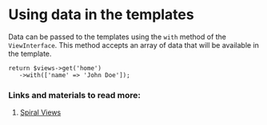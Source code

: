 # Using data in the templates

Data can be passed to the templates using the `with` method of the `ViewInterface`. This method accepts an array of data that will be available in the template.

```
return $views->get('home')
   ->with(['name' => 'John Doe']);
```

### Links and materials to read more:
1. [Spiral Views](https://spiral.dev/docs/views-views/current/en)
